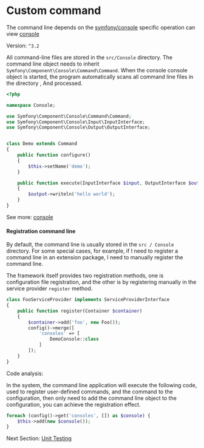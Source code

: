 # Custom command

The command line depends on the [symfony/console](https://github.com/symfony/console) specific operation can view [console](http://symfony.com/doc/current/console.html)

Version: `^3.2`

All command-line files are stored in the `src/Console` directory. The command line object needs to inherit `Symfony\Component\Console\Command\Command`. When the console console object is started, the program automatically scans all command line files in the directory , And processed.

```php
<?php

namespace Console;

use Symfony\Component\Console\Command\Command;
use Symfony\Component\Console\Input\InputInterface;
use Symfony\Component\Console\Output\OutputInterface;


class Demo extends Command
{
    public function configure()
    {
        $this->setName('demo');
    }

    public function execute(InputInterface $input, OutputInterface $output)
    {
        $output->writeln('hello world');
    }
}
```

See more: [console](http://symfony.com/doc/current/console.html)

#### Registration command line

By default, the command line is usually stored in the `src / Console` directory. For some special cases, for example, if I need to register a command line in an extension package, I need to manually register the command line.

The framework itself provides two registration methods, one is configuration file registration, and the other is by registering manually in the service provider `register` method.

```php
class FooServiceProvider implements ServiceProviderInterface
{
    public function register(Container $container)
    {
        $container->add('foo', new Foo());
        config()->merge([
            'consoles' => [
                DemoConsole::class
            ]
        ]);
    }
}
```

Code analysis:

In the system, the command line application will execute the following code, used to register user-defined commands, and the command to the configuration, then only need to add the command line object to the configuration, you can achieve the registration effect.

```php
foreach (config()->get('consoles', []) as $console) {
    $this->add(new $console());
}
```
Next Section: [Unit Testing](en-us/3.2/advanced/3-1-testcase.md)